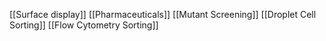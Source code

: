 [[Surface display]]
[[Pharmaceuticals]]
[[Mutant Screening]]
[[Droplet Cell Sorting]]
[[Flow Cytometry Sorting]]

